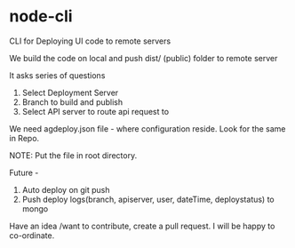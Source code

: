 # node-cli
CLI for Deploying UI code to remote servers

We build the code on local and push dist/ (public) folder to remote server

It asks series of questions 
1. Select Deployment Server
2. Branch to build and publish
3. Select API server to route api request to

We need agdeploy.json file - where configuration reside. Look for the same in Repo.

NOTE: Put the file in root directory.


Future - 
1. Auto deploy on git push
2. Push deploy logs(branch, apiserver, user, dateTime, deploystatus) to mongo

Have an idea /want to contribute, create a pull request. I will be happy to co-ordinate.


